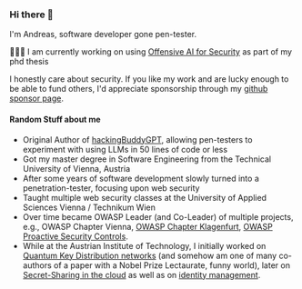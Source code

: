 ### Hi there 👋

I'm Andreas, software developer gone pen-tester.

🔭🌱👯 I am currently working on using [Offensive AI for Security](https://github.com/ipa-lab/hackingBuddyGPT) as part of my phd thesis

I honestly care about security. If you like my work and are lucky enough to be able to fund others, I'd appreciate sponsorship through my [github sponsor page](https://github.com/sponsors/andreashappe/).

#### Random Stuff about me

- Original Author of [hackingBuddyGPT](https://github.com/ipa-lab/hackingBuddyGPT), allowing pen-testers to experiment with using LLMs in 50 lines of code or less
- Got my master degree in Software Engineering from the Technical University of Vienna, Austria
- After some years of software development slowly turned into a penetration-tester, focusing upon web security
- Taught multiple web security classes at the University of Applied Sciences Vienna / Technikum Wien
- Over time became OWASP Leader (and Co-Leader) of multiple projects, e.g., OWASP Chapter Vienna, [OWASP Chapter Klagenfurt](https://github.com/OWASP/www-chapter-klagenfurt), [OWASP Proactive Security Controls](https://github.com/OWASP/www-project-proactive-controls).
- While at the Austrian Institute of Technology, I initially worked on [Quantum Key Distribution networks](https://en.wikipedia.org/wiki/Secure_Communication_based_on_Quantum_Cryptography) (and somehow am one of many co-authors of a paper with a Nobel Prize Lectaurate, funny world), later on [Secret-Sharing in the cloud](https://github.com/Archistar) as well as on [identity management](https://credential.eu/).

<!--
**andreashappe/andreashappe** is a ✨ _special_ ✨ repository because its `README.md` (this file) appears on your GitHub profile.

Here are some ideas to get you started:

- 🔭 I’m currently working on ...
- 🌱 I’m currently learning ...
- 👯 I’m looking to collaborate on ...
- 🤔 I’m looking for help with ...
- 💬 Ask me about ...
- 📫 How to reach me: ...
- 😄 Pronouns: ...
- ⚡ Fun fact: ...
-->
